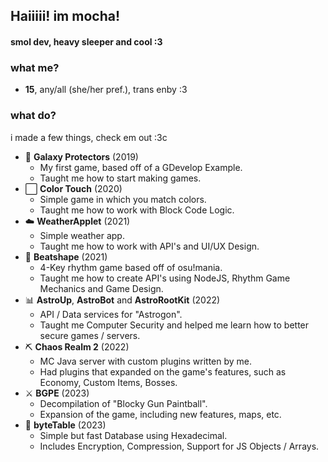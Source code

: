 ## Haiiiii! im mocha!
#### smol dev, heavy sleeper and cool :3

### what me?
- **15**, any/all (she/her pref.), trans enby :3

### what do?
i made a few things, check em out :3c
- 🚀 **Galaxy Protectors** (2019)
  - My first game, based off of a GDevelop Example.
  - Taught me how to start making games.
- ⬜ **Color Touch** (2020)
  - Simple game in which you match colors.
  - Taught me how to work with Block Code Logic.
- ☁️ **WeatherApplet** (2021)
  - Simple weather app.
  - Taught me how to work with API's and UI/UX Design.
- 🎵 **Beatshape** (2021)
  - 4-Key rhythm game based off of osu!mania.
  - Taught me how to create API's using NodeJS, Rhythm Game Mechanics and Game Design.
- 📊 **AstroUp**, **AstroBot** and **AstroRootKit** (2022)
  - API / Data services for "Astrogon".
  - Taught me Computer Security and helped me learn how to better secure games / servers.
- ⛏ **Chaos Realm 2** (2022)
  - MC Java server with custom plugins written by me.
  - Had plugins that expanded on the game's features, such as Economy, Custom Items, Bosses.
- ⚔ **BGPE** (2023)
  - Decompilation of "Blocky Gun Paintball".
  - Expansion of the game, including new features, maps, etc.
- 💾 **byteTable** (2023)
  - Simple but fast Database using Hexadecimal.
  - Includes Encryption, Compression, Support for JS Objects / Arrays.
